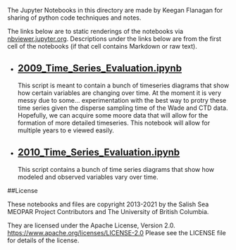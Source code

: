 The Jupyter Notebooks in this directory are made by Keegan Flanagan
for sharing of python code techniques and notes.

The links below are to static renderings of the notebooks via
[nbviewer.jupyter.org](https://nbviewer.jupyter.org/).
Descriptions under the links below are from the first cell of the notebooks
(if that cell contains Markdown or raw text).

* ## [2009_Time_Series_Evaluation.ipynb](https://nbviewer.jupyter.org/github/SalishSeaCast/analysis-keegan/blob/master/notebooks/Evaluations/Individual_Timeseries/2009_Time_Series_Evaluation.ipynb)  
    
    This script is meant to contain a bunch of timeseries diagrams that show how certain variables are changing over time. At the moment it is very messy due to some... experimentation with the best way to protry these time series given the disperse sampling time of the Wade and CTD data. Hopefully, we can acquire some moore data that will allow for the formation of more detailed timeseries. This notebook will allow for multiple years to e viewed easily. 

* ## [2010_Time_Series_Evaluation.ipynb](https://nbviewer.jupyter.org/github/SalishSeaCast/analysis-keegan/blob/master/notebooks/Evaluations/Individual_Timeseries/2010_Time_Series_Evaluation.ipynb)  
    
    This script contains a bunch of time series diagrams that show how modeled and observed variables vary over time.


##License

These notebooks and files are copyright 2013-2021
by the Salish Sea MEOPAR Project Contributors
and The University of British Columbia.

They are licensed under the Apache License, Version 2.0.
https://www.apache.org/licenses/LICENSE-2.0
Please see the LICENSE file for details of the license.
